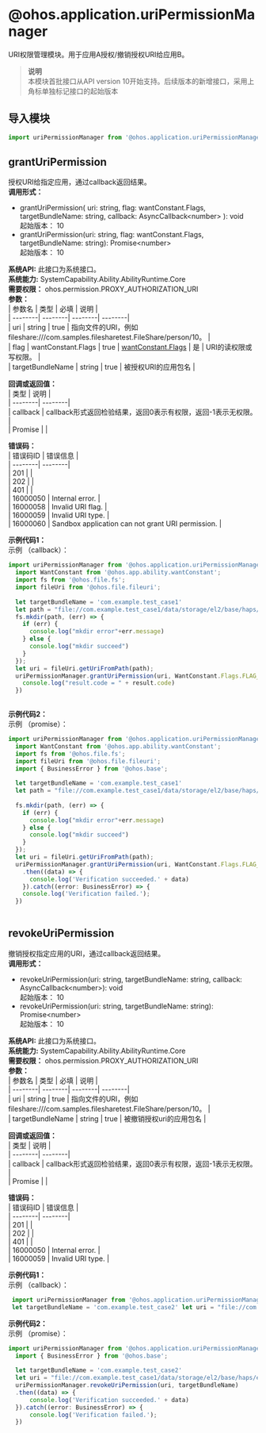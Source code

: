 # @ohos.application.uriPermissionManager    
URI权限管理模块。用于应用A授权/撤销授权URI给应用B。  
> **说明**   
>本模块首批接口从API version 10开始支持。后续版本的新增接口，采用上角标单独标记接口的起始版本  
  
## 导入模块  
  
```js    
import uriPermissionManager from '@ohos.application.uriPermissionManager'    
```  
    
## grantUriPermission    
授权URI给指定应用，通过callback返回结果。  
 **调用形式：**     
    
- grantUriPermission(    uri: string,    flag: wantConstant.Flags,    targetBundleName: string,    callback: AsyncCallback\<number>  ): void    
起始版本： 10    
- grantUriPermission(uri: string, flag: wantConstant.Flags, targetBundleName: string): Promise\<number>    
起始版本： 10  
  
 **系统API:**  此接口为系统接口。  
 **系统能力:**  SystemCapability.Ability.AbilityRuntime.Core  
 **需要权限：** ohos.permission.PROXY_AUTHORIZATION_URI    
 **参数：**     
| 参数名 | 类型 | 必填 | 说明 |  
| --------| --------| --------| --------|  
| uri | string | true | 指向文件的URI，例如fileshare:///com.samples.filesharetest.FileShare/person/10。 |  
| flag | wantConstant.Flags | true | [wantConstant.Flags](js-apis-app-ability-wantConstant.md#wantconstantflags) | 是 | URI的读权限或写权限。 |  
| targetBundleName | string | true | 被授权URI的应用包名 |  
    
 **回调或返回值：**     
| 类型 | 说明 |  
| --------| --------|  
| callback | callback形式返回检验结果，返回0表示有权限，返回-1表示无权限。 |  
| Promise<number> |  |  
    
    
 **错误码：**     
| 错误码ID | 错误信息 |  
| --------| --------|  
| 201 |  |  
| 202 |  |  
| 401 |  |  
| 16000050 | Internal error. |  
| 16000058 | Invalid URI flag. |  
| 16000059 | Invalid URI type. |  
| 16000060 | Sandbox application can not grant URI permission. |  
    
 **示例代码1：**   
示例 （callback）：  
```ts    
import uriPermissionManager from '@ohos.application.uriPermissionManager';  
  import WantConstant from '@ohos.app.ability.wantConstant';  
  import fs from '@ohos.file.fs';  
  import fileUri from '@ohos.file.fileuri';  
  
  let targetBundleName = 'com.example.test_case1'  
  let path = "file://com.example.test_case1/data/storage/el2/base/haps/entry_test/files/newDir";  
  fs.mkdir(path, (err) => {  
    if (err) {  
      console.log("mkdir error"+err.message)  
    } else {  
      console.log("mkdir succeed")  
    }  
  });  
  let uri = fileUri.getUriFromPath(path);  
  uriPermissionManager.grantUriPermission(uri, WantConstant.Flags.FLAG_AUTH_READ_URI_PERMISSION, targetBundleName, (result) => {  
    console.log("result.code = " + result.code)  
  })  
    
```    
  
    
 **示例代码2：**   
示例 （promise）：  
```ts    
import uriPermissionManager from '@ohos.application.uriPermissionManager';  
  import WantConstant from '@ohos.app.ability.wantConstant';  
  import fs from '@ohos.file.fs';  
  import fileUri from '@ohos.file.fileuri';  
  import { BusinessError } from '@ohos.base';  
  
  let targetBundleName = 'com.example.test_case1'  
  let path = "file://com.example.test_case1/data/storage/el2/base/haps/entry_test/files/newDir";  
  
  fs.mkdir(path, (err) => {  
    if (err) {  
      console.log("mkdir error"+err.message)  
    } else {  
      console.log("mkdir succeed")  
    }  
  });  
  let uri = fileUri.getUriFromPath(path);  
  uriPermissionManager.grantUriPermission(uri, WantConstant.Flags.FLAG_AUTH_READ_URI_PERMISSION, targetBundleName)  
    .then((data) => {  
      console.log('Verification succeeded.' + data)  
    }).catch((error: BusinessError) => {  
    console.log('Verification failed.');  
  })  
    
```    
  
    
## revokeUriPermission    
撤销授权指定应用的URI，通过callback返回结果。  
 **调用形式：**     
    
- revokeUriPermission(uri: string, targetBundleName: string, callback: AsyncCallback\<number>): void    
起始版本： 10    
- revokeUriPermission(uri: string, targetBundleName: string): Promise\<number>    
起始版本： 10  
  
 **系统API:**  此接口为系统接口。  
 **系统能力:**  SystemCapability.Ability.AbilityRuntime.Core  
 **需要权限：** ohos.permission.PROXY_AUTHORIZATION_URI    
 **参数：**     
| 参数名 | 类型 | 必填 | 说明 |  
| --------| --------| --------| --------|  
| uri | string | true | 指向文件的URI，例如fileshare:///com.samples.filesharetest.FileShare/person/10。 |  
| targetBundleName | string | true | 被撤销授权uri的应用包名 |  
    
 **回调或返回值：**     
| 类型 | 说明 |  
| --------| --------|  
| callback | callback形式返回检验结果，返回0表示有权限，返回-1表示无权限。 |  
| Promise<number> |  |  
    
    
 **错误码：**     
| 错误码ID | 错误信息 |  
| --------| --------|  
| 201 |  |  
| 202 |  |  
| 401 |  |  
| 16000050 | Internal error. |  
| 16000059 | Invalid URI type. |  
    
 **示例代码1：**   
示例 （callback）：  
```ts    
 import uriPermissionManager from '@ohos.application.uriPermissionManager';  
 let targetBundleName = 'com.example.test_case2' let uri = "file://com.example.test_case1/data/storage/el2/base/haps/entry_test/files/newDir" uriPermissionManager.revokeUriPermission(uri, targetBundleName, (result) => {   console.log("result.code = " + result.code) })    
```    
  
    
 **示例代码2：**   
示例 （promise）：  
```ts    
import uriPermissionManager from '@ohos.application.uriPermissionManager';  
  import { BusinessError } from '@ohos.base';  
  
  let targetBundleName = 'com.example.test_case2'  
  let uri = "file://com.example.test_case1/data/storage/el2/base/haps/entry_test/files/newDir"  
  uriPermissionManager.revokeUriPermission(uri, targetBundleName)  
  .then((data) => {  
      console.log('Verification succeeded.' + data)  
  }).catch((error: BusinessError) => {  
      console.log('Verification failed.');  
  })  
    
```    
  
